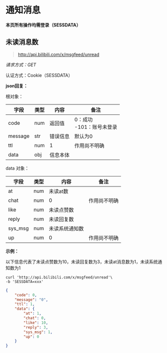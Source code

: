 # 通知消息

**本页所有操作均需登录（SESSDATA）**

## 未读消息数

> http://api.bilibili.com/x/msgfeed/unread

*请求方式：GET*

认证方式：Cookie（SESSDATA）

**json回复：**

根对象：

| 字段    | 类型 | 内容     | 备注                          |
| ------- | ---- | -------- | ----------------------------- |
| code    | num  | 返回值   | 0：成功<br />-101：账号未登录 |
| message | str  | 错误信息 | 默认为0                       |
| ttl     | num  | 1        | 作用尚不明确                  |
| data    | obj  | 信息本体 |                               |

data 对象：

| 字段    | 类型 | 内容           | 备注         |
| ------- | ---- | -------------- | ------------ |
| at      | num  | 未读at数       |              |
| chat    | num  | 0              | 作用尚不明确 |
| like    | num  | 未读点赞数     |              |
| reply   | num  | 未读回复数     |              |
| sys_msg | num  | 未读系统通知数 |              |
| up      | num  | 0              | 作用尚不明确 |

**示例：**

以下信息代表了未读点赞数为10，未读回复数为3，未读at消息数为1，未读系统通知数为1

```shell
curl 'http://api.bilibili.com/x/msgfeed/unread'\
-b 'SESSDATA=xxx'
```

```json
{
	"code": 0,
	"message": "0",
	"ttl": 1,
	"data": {
		"at": 1,
		"chat": 0,
		"like": 10,
		"reply": 3,
		"sys_msg": 1,
		"up": 0
	}
}
```

